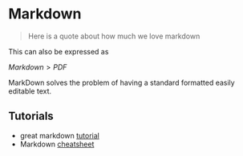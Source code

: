 # Markdown

>Here is a quote about how much we love markdown

This can also be expressed as

$Markdown > PDF$


MarkDown solves the problem of having a standard formatted easily editable text.

## Tutorials

- great markdown [tutorial](https://www.markdowntutorial.com/)
- Markdown [cheatsheet](https://github.com/adam-p/markdown-here/wiki/Markdown-Cheatsheet)
